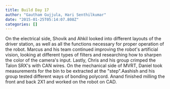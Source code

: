 ```yaml
---
title: Build Day 17
author: "Gautham Gujjula, Hari Senthilkumar"
date: "2015-01-25T05:14:07.808Z"
categories: []
---
```


On the electrical side, Shovik and Ahkil looked into different layouts of the driver station, as well as all the functions necessary for proper operation of the robot. Marcus and his team continued improving the robot's artificial vision, looking at different types of filters and researching how to sharpen the color of the camera's input. Lastly, Chris and his group crimped the Talon SRX's with CAN wires.
On the mechanical side of MVRT, Daniel took measurements for the bin to be extracted at the "step".Aashish and his group tested different ways of bonding polycord. Anand finished milling the front and back 2X1 and worked on the robot on CAD.
